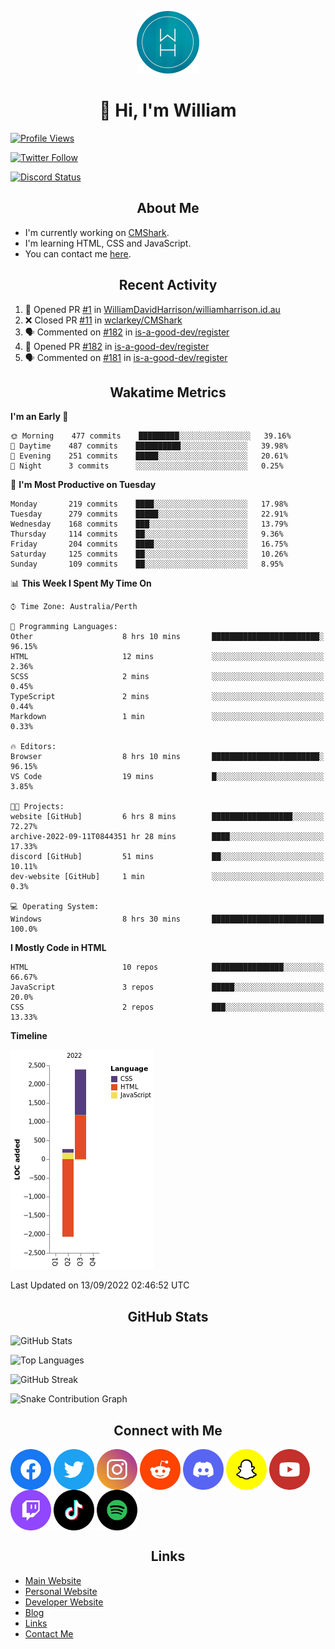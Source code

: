 <p align="center"><img src="https://github.com/williamdavidharrison/williamdavidharrison/blob/main/assets/logo.png" height="100" width="100"></p>

<h1 align="center">👋 Hi, I'm William</h1>

[![Profile Views](https://komarev.com/ghpvc/?username=williamdavidharrison&color=blue&style=for-the-badge)](https://github.com/williamdavidharrison)

[![Twitter Follow](https://img.shields.io/twitter/follow/WDHarrison09?color=1DA1F2&logo=twitter&style=for-the-badge)](https://twitter.com/intent/user?screen_name=wdharrison09)

[![Discord Status](https://dcbadge.vercel.app/api/shield/853158265466257448?theme=discord-inverted)](https://discord.com/users/853158265466257448)

<h2 align="center">About Me</h2>

* I'm currently working on [CMShark](https://github.com/wclarkey/cmshark).
* I'm learning HTML, CSS and JavaScript.
* You can contact me [here](https://contact.williamharrison.me).

<h2 align="center">Recent Activity</h2>

<!--START_SECTION:activity-->
1. 💪 Opened PR [#1](https://github.com/WilliamDavidHarrison/williamharrison.id.au/pull/1) in [WilliamDavidHarrison/williamharrison.id.au](https://github.com/WilliamDavidHarrison/williamharrison.id.au)
2. ❌ Closed PR [#11](https://github.com/wclarkey/CMShark/pull/11) in [wclarkey/CMShark](https://github.com/wclarkey/CMShark)
3. 🗣 Commented on [#182](https://github.com/is-a-good-dev/register/issues/182) in [is-a-good-dev/register](https://github.com/is-a-good-dev/register)
4. 💪 Opened PR [#182](https://github.com/is-a-good-dev/register/pull/182) in [is-a-good-dev/register](https://github.com/is-a-good-dev/register)
5. 🗣 Commented on [#181](https://github.com/is-a-good-dev/register/issues/181) in [is-a-good-dev/register](https://github.com/is-a-good-dev/register)
<!--END_SECTION:activity-->

<h2 align="center">Wakatime Metrics</h2>

<!--START_SECTION:waka-->
**I'm an Early 🐤** 

```text
🌞 Morning    477 commits    █████████░░░░░░░░░░░░░░░░   39.16% 
🌆 Daytime    487 commits    ██████████░░░░░░░░░░░░░░░   39.98% 
🌃 Evening    251 commits    █████░░░░░░░░░░░░░░░░░░░░   20.61% 
🌙 Night      3 commits      ░░░░░░░░░░░░░░░░░░░░░░░░░   0.25%

```
📅 **I'm Most Productive on Tuesday** 

```text
Monday       219 commits    ████░░░░░░░░░░░░░░░░░░░░░   17.98% 
Tuesday      279 commits    █████░░░░░░░░░░░░░░░░░░░░   22.91% 
Wednesday    168 commits    ███░░░░░░░░░░░░░░░░░░░░░░   13.79% 
Thursday     114 commits    ██░░░░░░░░░░░░░░░░░░░░░░░   9.36% 
Friday       204 commits    ████░░░░░░░░░░░░░░░░░░░░░   16.75% 
Saturday     125 commits    ██░░░░░░░░░░░░░░░░░░░░░░░   10.26% 
Sunday       109 commits    ██░░░░░░░░░░░░░░░░░░░░░░░   8.95%

```


📊 **This Week I Spent My Time On** 

```text
⌚︎ Time Zone: Australia/Perth

💬 Programming Languages: 
Other                    8 hrs 10 mins       ████████████████████████░   96.15% 
HTML                     12 mins             ░░░░░░░░░░░░░░░░░░░░░░░░░   2.36% 
SCSS                     2 mins              ░░░░░░░░░░░░░░░░░░░░░░░░░   0.45% 
TypeScript               2 mins              ░░░░░░░░░░░░░░░░░░░░░░░░░   0.44% 
Markdown                 1 min               ░░░░░░░░░░░░░░░░░░░░░░░░░   0.33%

🔥 Editors: 
Browser                  8 hrs 10 mins       ████████████████████████░   96.15% 
VS Code                  19 mins             █░░░░░░░░░░░░░░░░░░░░░░░░   3.85%

🐱‍💻 Projects: 
website [GitHub]         6 hrs 8 mins        ██████████████████░░░░░░░   72.27% 
archive-2022-09-11T0844351 hr 28 mins        ████░░░░░░░░░░░░░░░░░░░░░   17.33% 
discord [GitHub]         51 mins             ██░░░░░░░░░░░░░░░░░░░░░░░   10.11% 
dev-website [GitHub]     1 min               ░░░░░░░░░░░░░░░░░░░░░░░░░   0.3%

💻 Operating System: 
Windows                  8 hrs 30 mins       █████████████████████████   100.0%

```

**I Mostly Code in HTML** 

```text
HTML                     10 repos            ████████████████░░░░░░░░░   66.67% 
JavaScript               3 repos             █████░░░░░░░░░░░░░░░░░░░░   20.0% 
CSS                      2 repos             ███░░░░░░░░░░░░░░░░░░░░░░   13.33%

```


**Timeline**

![Chart not found](https://raw.githubusercontent.com/WilliamDavidHarrison/WilliamDavidHarrison/main/charts/bar_graph.png) 


 Last Updated on 13/09/2022 02:46:52 UTC
<!--END_SECTION:waka-->

<h2 align="center">GitHub Stats</h2>

![GitHub Stats](https://github-readme-stats.api.williamharrison.dev/api?username=williamdavidharrison&theme=algolia&show_icons=true&border_radius=8&count_private=true&include_all_commits=true)

![Top Languages](https://github-readme-stats.api.williamharrison.dev/api/top-langs/?username=williamdavidharrison&theme=algolia&layout=compact&border_radius=8)

![GitHub Streak](https://wh-github-readme-streak-stats.herokuapp.com/?user=WilliamDavidHarrison&theme=dark)

![Snake Contribution Graph](https://github.com/WilliamDavidHarrison/WilliamDavidHarrison/blob/output/github-contribution-grid-snake.svg)

<h2 align="center">Connect with Me</h2>

<a href="https://www.facebook.com/wdharrison09"><img align="center" src="assets/facebook.png" height="65" width="65" /></a>
<a href="https://twitter.com/wdharrison09"><img align="center" src="assets/twitter.png" height="65" width="65" /></a>
<a href="https://www.instagram.com/wdharrison09"><img align="center" src="assets/instagram.png" height="65" width="65" /></a>
<a href="https://www.reddit.com/u/williamdavidharrison"><img align="center" src="assets/reddit.png" height="65" width="65" /></a>
<a href="https://discord.com/users/853158265466257448"><img align="center" src="assets/discord.png" height="65" width="65" /></a>
<a href="https://snapchat.com/add/wdharrison09"><img align="center" src="assets/snapchat.png" height="65" width="65" /></a>
<a href="https://www.youtube.com/channel/UCzHwrpKSSMcnt-srjRqQqjg"><img align="center" src="assets/youtube.png" height="65" width="65" /></a>
<a href="https://www.twitch.tv/wdharrison09"><img align="center" src="assets/twitch.png" height="65" width="65" /></a>
<a href="https://www.tiktok.com/@wdharrison09"><img align="center" src="assets/tiktok.png" height="65" width="65" /></a>
<a href="https://open.spotify.com/user/4kteqc82me1u1vxevzly2azqs"><img align="center" src="assets/spotify.png" height="65" width="65" /></a>

<h2 align="center">Links</h2>

* [Main Website](https://williamharrison.xyz)
* [Personal Website](https://william.net.au)
* [Developer Website](https://williamharrison.dev)
* [Blog](https://www.williamharrison.blog)
* [Links](https://williamharrison.me)
* [Contact Me](https://contact.williamharrison.me)
